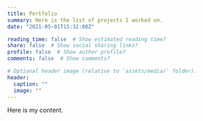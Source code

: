 ```yaml
---
title: Portfolio
summary: Here is the list of projects I worked on.
date: "2021-05-01T15:32:00Z"

reading_time: false  # Show estimated reading time?
share: false  # Show social sharing links?
profile: false  # Show author profile?
comments: false  # Show comments?

# Optional header image (relative to `assets/media/` folder).
header:
  caption: ""
  image: ""
---
```


Here is my content.
